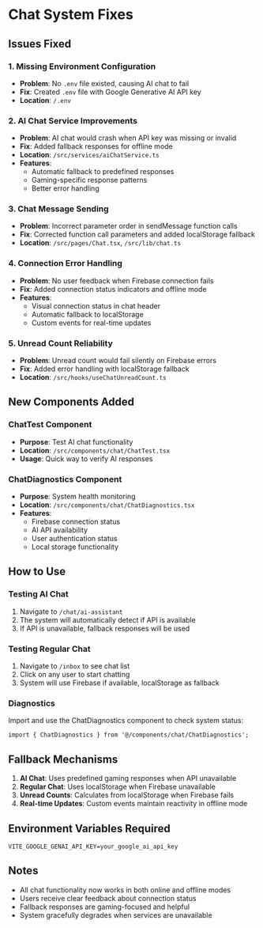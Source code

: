 # Chat System Fixes

## Issues Fixed

### 1. Missing Environment Configuration
- **Problem**: No `.env` file existed, causing AI chat to fail
- **Fix**: Created `.env` file with Google Generative AI API key
- **Location**: `/.env`

### 2. AI Chat Service Improvements
- **Problem**: AI chat would crash when API key was missing or invalid
- **Fix**: Added fallback responses for offline mode
- **Location**: `/src/services/aiChatService.ts`
- **Features**:
  - Automatic fallback to predefined responses
  - Gaming-specific response patterns
  - Better error handling

### 3. Chat Message Sending
- **Problem**: Incorrect parameter order in sendMessage function calls
- **Fix**: Corrected function call parameters and added localStorage fallback
- **Location**: `/src/pages/Chat.tsx`, `/src/lib/chat.ts`

### 4. Connection Error Handling
- **Problem**: No user feedback when Firebase connection fails
- **Fix**: Added connection status indicators and offline mode
- **Features**:
  - Visual connection status in chat header
  - Automatic fallback to localStorage
  - Custom events for real-time updates

### 5. Unread Count Reliability
- **Problem**: Unread count would fail silently on Firebase errors
- **Fix**: Added error handling with localStorage fallback
- **Location**: `/src/hooks/useChatUnreadCount.ts`

## New Components Added

### ChatTest Component
- **Purpose**: Test AI chat functionality
- **Location**: `/src/components/chat/ChatTest.tsx`
- **Usage**: Quick way to verify AI responses

### ChatDiagnostics Component
- **Purpose**: System health monitoring
- **Location**: `/src/components/chat/ChatDiagnostics.tsx`
- **Features**:
  - Firebase connection status
  - AI API availability
  - User authentication status
  - Local storage functionality

## How to Use

### Testing AI Chat
1. Navigate to `/chat/ai-assistant`
2. The system will automatically detect if API is available
3. If API is unavailable, fallback responses will be used

### Testing Regular Chat
1. Navigate to `/inbox` to see chat list
2. Click on any user to start chatting
3. System will use Firebase if available, localStorage as fallback

### Diagnostics
Import and use the ChatDiagnostics component to check system status:
```tsx
import { ChatDiagnostics } from '@/components/chat/ChatDiagnostics';
```

## Fallback Mechanisms

1. **AI Chat**: Uses predefined gaming responses when API unavailable
2. **Regular Chat**: Uses localStorage when Firebase unavailable
3. **Unread Counts**: Calculates from localStorage when Firebase fails
4. **Real-time Updates**: Custom events maintain reactivity in offline mode

## Environment Variables Required

```env
VITE_GOOGLE_GENAI_API_KEY=your_google_ai_api_key
```

## Notes

- All chat functionality now works in both online and offline modes
- Users receive clear feedback about connection status
- Fallback responses are gaming-focused and helpful
- System gracefully degrades when services are unavailable